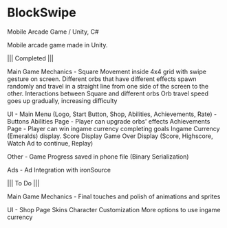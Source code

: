 # BlockSwipe
Mobile Arcade Game / Unity, C#

Mobile arcade game made in Unity.

||| Completed |||

Main Game Mechanics - Square Movement inside 4x4 grid with swipe gesture on screen.
                      Different orbs that have different effects spawn randomly and travel in a straight line from one side of the screen to the other.
                      Interactions between Square and different orbs
                      Orb travel speed goes up gradually, increasing difficulty

UI -  Main Menu (Logo, Start Button, Shop, Abilities, Achievements, Rate) - Buttons
      Abilities Page - Player can upgrade orbs' effects
      Achievements Page - Player can win ingame currency completing goals
      Ingame Currency (Emeralds) display.
      Score Display
      Game Over Display (Score, Highscore, Watch Ad to continue, Replay)

Other - Game Progress saved in phone file (Binary Serialization)

Ads - Ad Integration with ironSource



||| To Do |||

Main Game Mechanics - Final touches and polish of animations and sprites

UI -  Shop Page
      Skins
      Character Customization
      More options to use ingame currency
      
